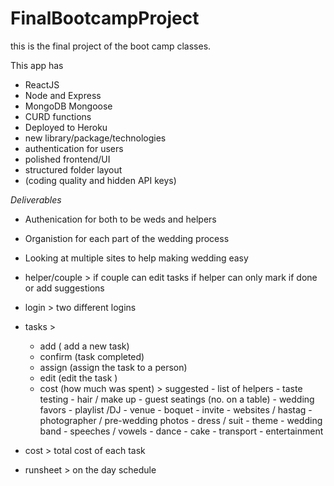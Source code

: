 # FinalBootcampProject
this is the final project of the boot camp classes.

This app has 
- ReactJS
- Node and Express
- MongoDB Mongoose
- CURD functions
- Deployed to Heroku
- new library/package/technologies
- authentication for users
- polished frontend/UI
- structured folder layout
- (coding quality and hidden API keys)


 _Deliverables_
* Authenication for both to be weds and helpers
* Organistion for each part of the wedding process
* Looking at multiple sites to help making wedding easy
* helper/couple > 
if couple can edit tasks
if helper can only mark if done or add suggestions

* login >
two different logins

* tasks > 
     - add ( add a new task<suggestions>)
     - confirm (task completed)
     - assign (assign the task to a person)
     - edit (edit the task <update>)
     - cost (how much was spent)
           > suggested
              - list of helpers
              - taste testing
              - hair / make up
              - guest seatings (no. on a table)
              - wedding favors
              - playlist /DJ
              - venue
              - boquet
              - invite
              - websites / hastag
              - photographer / pre-wedding photos
              - dress / suit
              - theme
              - wedding band
              - speeches / vowels
              - dance
              - cake
              - transport
              - entertainment
 
 
* cost > 
 total cost of each task

* runsheet >
on the day schedule

